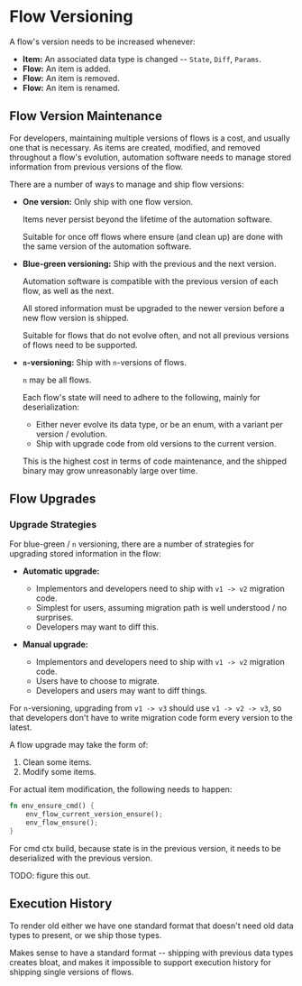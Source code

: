 # Flow Versioning

A flow's version needs to be increased whenever:

* **Item:** An associated data type is changed -- `State`, `Diff`, `Params`.
* **Flow:** An item is added.
* **Flow:** An item is removed.
* **Flow:** An item is renamed.


## Flow Version Maintenance

For developers, maintaining multiple versions of flows is a cost, and usually one that is necessary. As items are created, modified, and removed throughout a flow's evolution, automation software needs to manage stored information from previous versions of the flow.

There are a number of ways to manage and ship flow versions:

* **One version:** Only ship with one flow version.

    Items never persist beyond the lifetime of the automation software.

    Suitable for once off flows where ensure (and clean up) are done with the same version of the automation software.

* **Blue-green versioning:** Ship with the previous and the next version.

    Automation software is compatible with the previous version of each flow, as well as the next.

    All stored information must be upgraded to the newer version before a new flow version is shipped.

    Suitable for flows that do not evolve often, and not all previous versions of flows need to be supported.

* **`n`-versioning:** Ship with `n`-versions of flows.

    `n` may be all flows.

    Each flow's state will need to adhere to the following, mainly for deserialization:

    - Either never evolve its data type, or be an enum, with a variant per version / evolution.
    - Ship with upgrade code from old versions to the current version.

    This is the highest cost in terms of code maintenance, and the shipped binary may grow unreasonably large over time.


## Flow Upgrades

### Upgrade Strategies

For blue-green / `n` versioning, there are a number of strategies for upgrading stored information in the flow:

* **Automatic upgrade:**

    - Implementors and developers need to ship with `v1 -> v2` migration code.
    - Simplest for users, assuming migration path is well understood / no surprises.
    - Developers may want to diff this.

* **Manual upgrade:**

    - Implementors and developers need to ship with `v1 -> v2` migration code.
    - Users have to choose to migrate.
    - Developers and users may want to diff things.

For `n`-versioning, upgrading from `v1 -> v3` should use `v1 -> v2 -> v3`, so that developers don't have to write migration code form every version to the latest.

A flow upgrade may take the form of:

1. Clean some items.
2. Modify some items.

For actual item modification, the following needs to happen:

```rust ,ignore
fn env_ensure_cmd() {
    env_flow_current_version_ensure();
    env_flow_ensure();
}
```

For cmd ctx build, because state is in the previous version, it needs to be deserialized with the previous version.

TODO: figure this out.


## Execution History

To render old either we have one standard format that doesn't need old data types to present, or we ship those types.

Makes sense to have a standard format -- shipping with previous data types creates bloat, and makes it impossible to support execution history for shipping single versions of flows.
